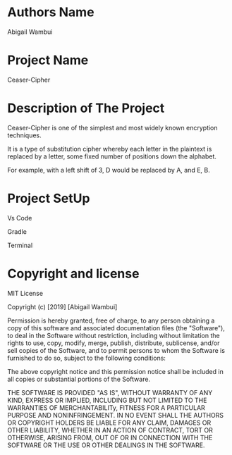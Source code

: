# Authors Name

Abigail Wambui


# Project Name

Ceaser-Cipher


# Description of The Project

Ceaser-Cipher is one of the simplest and most widely known encryption techniques.

It is a type of substitution cipher whereby each letter in the plaintext is replaced by a letter, some fixed number of positions down the alphabet.

For example, with a left shift of 3, D would be replaced by A, and E, B.


# Project SetUp

Vs Code

Gradle

Terminal

# Copyright and license

MIT License

Copyright (c) [2019] [Abigail Wambui]

Permission is hereby granted, free of charge, to any person obtaining a copy of this software and associated documentation files (the "Software"), to deal in the Software without restriction, including without limitation the rights to use, copy, modify, merge, publish, distribute, sublicense, and/or sell copies of the Software, and to permit persons to whom the Software is furnished to do so, subject to the following conditions:

The above copyright notice and this permission notice shall be included in all copies or substantial portions of the Software.

THE SOFTWARE IS PROVIDED "AS IS", WITHOUT WARRANTY OF ANY KIND, EXPRESS OR IMPLIED, INCLUDING BUT NOT LIMITED TO THE WARRANTIES OF MERCHANTABILITy, FITNESS FOR A PARTICULAR PURPOSE AND NONINFRINGEMENT. IN NO EVENT SHALL THE AUTHORS OR COPYRIGHT HOLDERS BE LIABLE FOR ANY CLAIM, DAMAGES OR OTHER LIABILITY, WHETHER IN AN ACTION OF CONTRACT, TORT OR OTHERWISE, ARISING FROM, OUT OF OR IN CONNECTION WITH THE SOFTWARE OR THE USE OR OTHER DEALINGS IN THE SOFTWARE.



